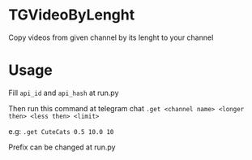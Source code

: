 # TGVideoByLenght
Copy videos from given channel by its lenght to your channel

# Usage

Fill ```api_id``` and ```api_hash``` at run.py

Then run this command at telegram chat
```.get <channel name> <longer then> <less then> <limit>```

e.g: ```.get CuteCats 0.5 10.0 10```

Prefix can be changed at run.py

